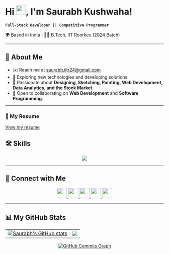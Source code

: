 # Hi <img src="https://user-images.githubusercontent.com/18350557/176309783-0785949b-9127-417c-8b55-ab5a4333674e.gif" width="30" />, I'm Saurabh Kushwaha!

**`Full-Stack Developer || Competitive Programmer`**

🌍 Based in India | 👨‍🎓 B.Tech, IIT Roorkee (2024 Batch)

---

## 👋 About Me

- ✉️ Reach me at [saurabh.iitr24@gmail.com](mailto:saurabh.iitr24@gmail.com)
- 🌱 Exploring new technologies and developing solutions.
- 🎨 Passionate about **Designing, Sketching, Painting, Web Development, Data Analytics, and the Stock Market**.
- 🤝 Open to collaborating on **Web Development** and **Software Programming**.

---

### 📄 My Resume
[View my resume](./Resume.pdf)

## 🛠️ Skills

<p align="center">
  <a href="https://github.com/Saurabh251000" target="_blank" rel="noreferrer">
    <img src="https://skillicons.dev/icons?i=c,cpp,py,git,github,html,css,js,react,redux,bootstrap,tailwind,scss,nodejs,nextjs,typescript,express,go,php,mysql,figma,vscode,npm,postman,vite&theme=dark" />
  </a>
</p>

---

## 📱 Connect with Me

<p align="center">
  <a href="https://www.github.com/Saurabh251000" target="_blank" rel="noreferrer">
    <img src="https://skillicons.dev/icons?i=github" width="32" height="32" />
  </a>
  <a href="https://www.instagram.com/_restart__art/" target="_blank" rel="noreferrer">
    <img src="https://skillicons.dev/icons?i=instagram" width="32" height="32" />
  </a>
  <a href="https://www.linkedin.com/in/saurabh-kushwaha-064017212/" target="_blank" rel="noreferrer">
    <img src="https://skillicons.dev/icons?i=linkedin" width="32" height="32" />
  </a>
  <a href="https://twitter.com/Saurabh25100" target="_blank" rel="noreferrer">
    <img src="https://skillicons.dev/icons?i=twitter" width="32" height="32" />
  </a>
  <a href="https://www.kaggle.com/saurabh25100" target="_blank" rel="noreferrer">
    <img src="https://skillicons.dev/icons?i=kaggle" width="32" height="32" />
  </a>
</p>

---

## 📊 My GitHub Stats

<table align="center">
  <tr>
    <td align="center">
      <a href="http://www.github.com/Saurabh251000">
        <img src="https://github-readme-stats.vercel.app/api?username=Saurabh251000&show_icons=true&count_private=true&title_color=0891b2&text_color=ffffff&icon_color=0891b2&bg_color=1c1917&hide_border=true" alt="Saurabh's GitHub stats" />
      </a>
    </td>
    <td align="center">
      <a href="http://www.github.com/Saurabh251000">
        <img src="https://github-readme-streak-stats.herokuapp.com/?user=Saurabh251000&stroke=ffffff&background=1c1917&ring=0891b2&fire=0891b2&currStreakNum=ffffff&currStreakLabel=0891b2&sideNums=ffffff&sideLabels=ffffff&dates=ffffff&hide_border=true" />
      </a>
    </td>
  </tr>
</table>

<div align="center">
  <a href="http://www.github.com/Saurabh251000">
    <img src="https://github-readme-activity-graph.vercel.app/graph?username=saurabh251000&theme=github-compact" alt="GitHub Commits Graph" />
  </a>
</div>

<!-- Commented out for now
<div align="center">
  <table>
    <tr>
      <td>
        <a href="https://www.github.com/Saurabh251000">
            <img src="https://github-readme-stats.vercel.app/api/top-langs/?username=Saurabh251000&langs_count=10&title_color=0891b2&text_color=ffffff&icon_color=0891b2&bg_color=1c1917&hide_border=true&locale=en&custom_title=Top%20Languages" alt="Top Languages" />
        </a>
      </td>
    </tr>
  </table>
 </div>
-->

